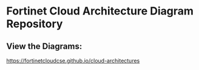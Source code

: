# Fortinet Cloud Architecture Diagram Repository

## View the Diagrams:
https://fortinetcloudcse.github.io/cloud-architectures
